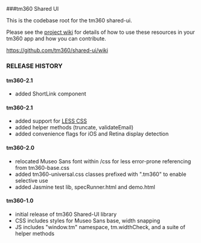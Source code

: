 ###tm360 Shared UI

This is the codebase root for the tm360 shared-ui.

Please see the [project wiki](https://github.com/tm360/shared-ui/wiki) for details of how to use these resources in your tm360 app and how you can contribute.

https://github.com/tm360/shared-ui/wiki

### RELEASE HISTORY

#### tm360-2.1
* added ShortLink component

#### tm360-2.1
* added support for [LESS CSS](http://www.lesscss.org/) 
* added helper methods (truncate, validateEmail)
* added convenience flags for iOS and Retina display detection

#### tm360-2.0
* relocated Museo Sans font within /css for less error-prone referencing from tm360-base.css
* added tm360-universal.css classes prefixed with ".tm360" to enable selective use
* added Jasmine test lib, specRunner.html and demo.html

#### tm360-1.0
* initial release of tm360 Shared-UI library
* CSS includes styles for Museo Sans base, width snapping
* JS includes "window.tm" namespace, tm.widthCheck, and a suite of helper methods

